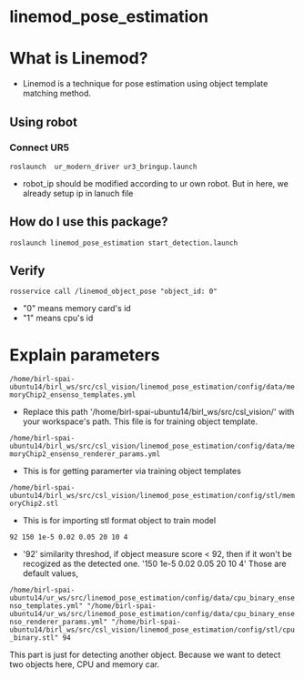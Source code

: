 linemod_pose_estimation
=========

# What is Linemod?
* Linemod is a technique for pose estimation using object template matching method. 

## Using robot 
### Connect UR5 
```
roslaunch  ur_modern_driver ur3_bringup.launch
```
* robot_ip should be modified according to ur own robot. But in here, we already setup ip in lanuch file

## How do I use this package?
```
roslaunch linemod_pose_estimation start_detection.launch
```
## Verify 
```
rosservice call /linemod_object_pose "object_id: 0"
```

* "0" means memory card's id  
* "1" means cpu's id

# Explain parameters 

`/home/birl-spai-ubuntu14/birl_ws/src/csl_vision/linemod_pose_estimation/config/data/memoryChip2_ensenso_templates.yml `
 
* Replace this path '/home/birl-spai-ubuntu14/birl_ws/src/csl_vision/' with your workspace's path. This file is for training object template.

`/home/birl-spai-ubuntu14/birl_ws/src/csl_vision/linemod_pose_estimation/config/data/memoryChip2_ensenso_renderer_params.yml`

* This is for getting paramerter via training object templates

`/home/birl-spai-ubuntu14/birl_ws/src/csl_vision/linemod_pose_estimation/config/stl/memoryChip2.stl  `

* This is for importing stl format object to train model

`92 150 1e-5 0.02 0.05 20 10 4   `

* '92' similarity threshod, if object measure score < 92, then if it won't be recogized as the detected one.
'150 1e-5 0.02 0.05 20 10 4' Those are default values, 

```/home/birl-spai-ubuntu14/ur_ws/src/linemod_pose_estimation/config/data/cpu_binary_ensenso_templates.yml" "/home/birl-spai-ubuntu14/ur_ws/src/linemod_pose_estimation/config/data/cpu_binary_ensenso_renderer_params.yml" "/home/birl-spai-ubuntu14/birl_ws/src/csl_vision/linemod_pose_estimation/config/stl/cpu_binary.stl" 94```

This part is just for detecting another object. Because we want to detect two objects here, CPU and memory car.





